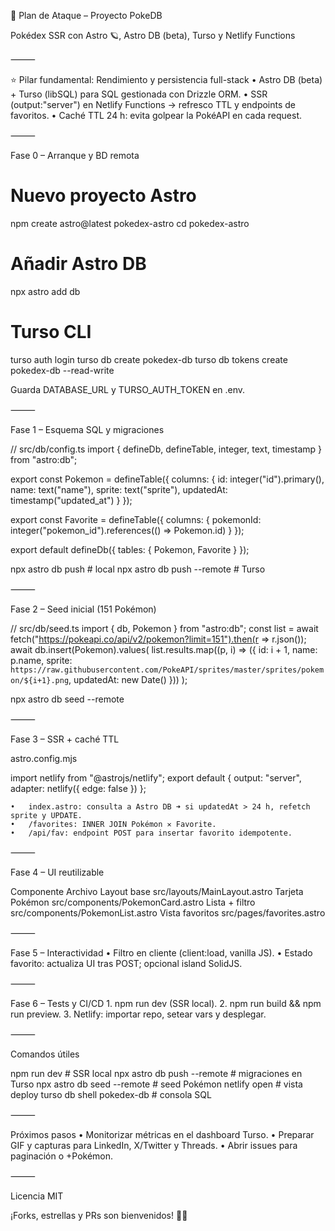 📑 Plan de Ataque – Proyecto PokeDB

Pokédex SSR con Astro 🪐, Astro DB (beta), Turso y Netlify Functions

⸻

⭐ Pilar fundamental: Rendimiento y persistencia full-stack
	•	Astro DB (beta) + Turso (libSQL) para SQL gestionada con Drizzle ORM.
	•	SSR (output:"server") en Netlify Functions → refresco TTL y endpoints de favoritos.
	•	Caché TTL 24 h: evita golpear la PokéAPI en cada request.

⸻

Fase 0 – Arranque y BD remota

# Nuevo proyecto Astro
npm create astro@latest pokedex-astro
cd pokedex-astro

# Añadir Astro DB
npx astro add db

# Turso CLI
turso auth login
turso db create pokedex-db
turso db tokens create pokedex-db --read-write

Guarda DATABASE_URL y TURSO_AUTH_TOKEN en .env.

⸻

Fase 1 – Esquema SQL y migraciones

// src/db/config.ts
import { defineDb, defineTable, integer, text, timestamp } from "astro:db";

export const Pokemon = defineTable({
  columns: {
    id: integer("id").primary(),
    name: text("name"),
    sprite: text("sprite"),
    updatedAt: timestamp("updated_at")
  }
});

export const Favorite = defineTable({
  columns: {
    pokemonId: integer("pokemon_id").references(() => Pokemon.id)
  }
});

export default defineDb({ tables: { Pokemon, Favorite } });

npx astro db push          # local
npx astro db push --remote # Turso


⸻

Fase 2 – Seed inicial (151 Pokémon)

// src/db/seed.ts
import { db, Pokemon } from "astro:db";
const list = await fetch("https://pokeapi.co/api/v2/pokemon?limit=151").then(r => r.json());
await db.insert(Pokemon).values(
  list.results.map((p, i) => ({
    id: i + 1,
    name: p.name,
    sprite: `https://raw.githubusercontent.com/PokeAPI/sprites/master/sprites/pokemon/${i+1}.png`,
    updatedAt: new Date()
  }))
);

npx astro db seed --remote


⸻

Fase 3 – SSR + caché TTL

astro.config.mjs

import netlify from "@astrojs/netlify";
export default {
  output: "server",
  adapter: netlify({ edge: false })
};

	•	index.astro: consulta a Astro DB ➜ si updatedAt > 24 h, refetch sprite y UPDATE.
	•	/favorites: INNER JOIN Pokémon ✕ Favorite.
	•	/api/fav: endpoint POST para insertar favorito idempotente.

⸻

Fase 4 – UI reutilizable

Componente	Archivo
Layout base	src/layouts/MainLayout.astro
Tarjeta Pokémon	src/components/PokemonCard.astro
Lista + filtro	src/components/PokemonList.astro
Vista favoritos	src/pages/favorites.astro


⸻

Fase 5 – Interactividad
	•	Filtro en cliente (client:load, vanilla JS).
	•	Estado favorito: actualiza UI tras POST; opcional island SolidJS.

⸻

Fase 6 – Tests y CI/CD
	1.	npm run dev (SSR local).
	2.	npm run build && npm run preview.
	3.	Netlify: importar repo, setear vars y desplegar.

⸻

Comandos útiles

npm run dev                     # SSR local
npx astro db push --remote      # migraciones en Turso
npx astro db seed --remote      # seed Pokémon
netlify open                    # vista deploy
turso db shell pokedex-db       # consola SQL


⸻

Próximos pasos
	•	Monitorizar métricas en el dashboard Turso.
	•	Preparar GIF y capturas para LinkedIn, X/Twitter y Threads.
	•	Abrir issues para paginación o +Pokémon.

⸻

Licencia MIT

¡Forks, estrellas y PRs son bienvenidos! 🐾🚀